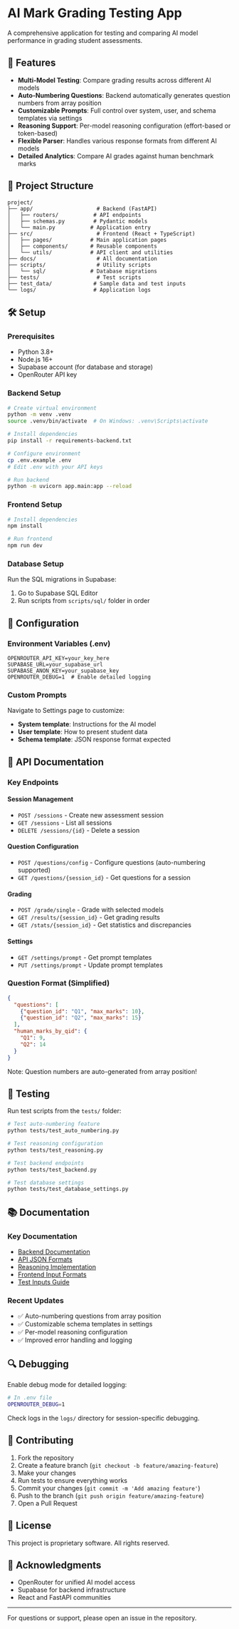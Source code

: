 # AI Mark Grading Testing App

A comprehensive application for testing and comparing AI model performance in grading student assessments.

## 🚀 Features

- **Multi-Model Testing**: Compare grading results across different AI models
- **Auto-Numbering Questions**: Backend automatically generates question numbers from array position
- **Customizable Prompts**: Full control over system, user, and schema templates via settings
- **Reasoning Support**: Per-model reasoning configuration (effort-based or token-based)
- **Flexible Parser**: Handles various response formats from different AI models
- **Detailed Analytics**: Compare AI grades against human benchmark marks

## 📁 Project Structure

```
project/
├── app/                    # Backend (FastAPI)
│   ├── routers/           # API endpoints
│   ├── schemas.py         # Pydantic models
│   └── main.py           # Application entry
├── src/                    # Frontend (React + TypeScript)
│   ├── pages/            # Main application pages
│   ├── components/       # Reusable components
│   └── utils/            # API client and utilities
├── docs/                   # All documentation
├── scripts/                # Utility scripts
│   └── sql/              # Database migrations
├── tests/                  # Test scripts
├── test_data/             # Sample data and test inputs
└── logs/                  # Application logs
```

## 🛠️ Setup

### Prerequisites
- Python 3.8+
- Node.js 16+
- Supabase account (for database and storage)
- OpenRouter API key

### Backend Setup
```bash
# Create virtual environment
python -m venv .venv
source .venv/bin/activate  # On Windows: .venv\Scripts\activate

# Install dependencies
pip install -r requirements-backend.txt

# Configure environment
cp .env.example .env
# Edit .env with your API keys

# Run backend
python -m uvicorn app.main:app --reload
```

### Frontend Setup
```bash
# Install dependencies
npm install

# Run frontend
npm run dev
```

### Database Setup
Run the SQL migrations in Supabase:
1. Go to Supabase SQL Editor
2. Run scripts from `scripts/sql/` folder in order

## 🔧 Configuration

### Environment Variables (.env)
```
OPENROUTER_API_KEY=your_key_here
SUPABASE_URL=your_supabase_url
SUPABASE_ANON_KEY=your_supabase_key
OPENROUTER_DEBUG=1  # Enable detailed logging
```

### Custom Prompts
Navigate to Settings page to customize:
- **System template**: Instructions for the AI model
- **User template**: How to present student data
- **Schema template**: JSON response format expected

## 📝 API Documentation

### Key Endpoints

#### Session Management
- `POST /sessions` - Create new assessment session
- `GET /sessions` - List all sessions
- `DELETE /sessions/{id}` - Delete a session

#### Question Configuration
- `POST /questions/config` - Configure questions (auto-numbering supported)
- `GET /questions/{session_id}` - Get questions for a session

#### Grading
- `POST /grade/single` - Grade with selected models
- `GET /results/{session_id}` - Get grading results
- `GET /stats/{session_id}` - Get statistics and discrepancies

#### Settings
- `GET /settings/prompt` - Get prompt templates
- `PUT /settings/prompt` - Update prompt templates

### Question Format (Simplified)
```json
{
  "questions": [
    {"question_id": "Q1", "max_marks": 10},
    {"question_id": "Q2", "max_marks": 15}
  ],
  "human_marks_by_qid": {
    "Q1": 9,
    "Q2": 14
  }
}
```
Note: Question numbers are auto-generated from array position!

## 🧪 Testing

Run test scripts from the `tests/` folder:
```bash
# Test auto-numbering feature
python tests/test_auto_numbering.py

# Test reasoning configuration
python tests/test_reasoning.py

# Test backend endpoints
python tests/test_backend.py

# Test database settings
python tests/test_database_settings.py
```

## 📚 Documentation

### Key Documentation
- [Backend Documentation](docs/README-backend.md)
- [API JSON Formats](docs/API_JSON_FORMATS.md)
- [Reasoning Implementation](docs/REASONING_IMPLEMENTATION.md)
- [Frontend Input Formats](docs/FRONTEND_INPUT_JSON.md)
- [Test Inputs Guide](docs/TEST_INPUTS_README.md)

### Recent Updates
- ✅ Auto-numbering questions from array position
- ✅ Customizable schema templates in settings
- ✅ Per-model reasoning configuration
- ✅ Improved error handling and logging

## 🔍 Debugging

Enable debug mode for detailed logging:
```bash
# In .env file
OPENROUTER_DEBUG=1
```

Check logs in the `logs/` directory for session-specific debugging.

## 🤝 Contributing

1. Fork the repository
2. Create a feature branch (`git checkout -b feature/amazing-feature`)
3. Make your changes
4. Run tests to ensure everything works
5. Commit your changes (`git commit -m 'Add amazing feature'`)
6. Push to the branch (`git push origin feature/amazing-feature`)
7. Open a Pull Request

## 📄 License

This project is proprietary software. All rights reserved.

## 🙏 Acknowledgments

- OpenRouter for unified AI model access
- Supabase for backend infrastructure
- React and FastAPI communities

---

For questions or support, please open an issue in the repository.
